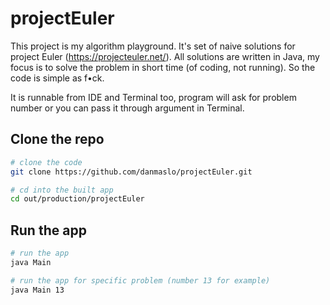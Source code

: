 # projectEuler

This project is my algorithm playground. It's set of naive solutions for project Euler (https://projecteuler.net/). All
solutions are written in Java, my focus is to solve the problem in short time (of coding, not running). So the code is
simple as f•ck.

It is runnable from IDE and Terminal too, program will ask for problem number or you can pass it through argument in
Terminal.

## Clone the repo

```bash
# clone the code
git clone https://github.com/danmaslo/projectEuler.git

# cd into the built app
cd out/production/projectEuler
```

## Run the app

```bash
# run the app
java Main

# run the app for specific problem (number 13 for example)
java Main 13
```